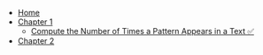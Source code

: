 <!-- Bioinformatics_algorithms_book_solutions/_sidebar.md -->
* [Home](/)
* [Chapter 1](/Chapter_1/README "Chapter 1")
  * [Compute the Number of Times a Pattern Appears in a Text ✅](/Chapter_1/BA1A "Compute the Number of Times a Pattern Appears in a Text")
* [Chapter 2](/Chapter_2/README "Chapter 2")